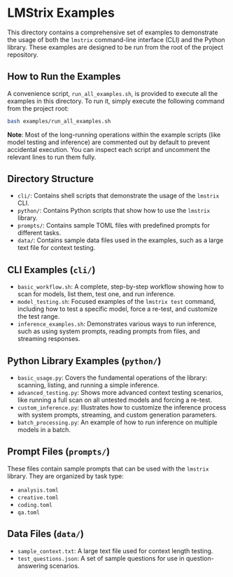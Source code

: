 # LMStrix Examples

This directory contains a comprehensive set of examples to demonstrate the usage of both the `lmstrix` command-line interface (CLI) and the Python library. These examples are designed to be run from the root of the project repository.

## How to Run the Examples

A convenience script, `run_all_examples.sh`, is provided to execute all the examples in this directory. To run it, simply execute the following command from the project root:

```bash
bash examples/run_all_examples.sh
```

**Note**: Most of the long-running operations within the example scripts (like model testing and inference) are commented out by default to prevent accidental execution. You can inspect each script and uncomment the relevant lines to run them fully.

## Directory Structure

-   `cli/`: Contains shell scripts that demonstrate the usage of the `lmstrix` CLI.
-   `python/`: Contains Python scripts that show how to use the `lmstrix` library.
-   `prompts/`: Contains sample TOML files with predefined prompts for different tasks.
-   `data/`: Contains sample data files used in the examples, such as a large text file for context testing.

## CLI Examples (`cli/`)

-   `basic_workflow.sh`: A complete, step-by-step workflow showing how to scan for models, list them, test one, and run inference.
-   `model_testing.sh`: Focused examples of the `lmstrix test` command, including how to test a specific model, force a re-test, and customize the test range.
-   `inference_examples.sh`: Demonstrates various ways to run inference, such as using system prompts, reading prompts from files, and streaming responses.

## Python Library Examples (`python/`)

-   `basic_usage.py`: Covers the fundamental operations of the library: scanning, listing, and running a simple inference.
-   `advanced_testing.py`: Shows more advanced context testing scenarios, like running a full scan on all untested models and forcing a re-test.
-   `custom_inference.py`: Illustrates how to customize the inference process with system prompts, streaming, and custom generation parameters.
-   `batch_processing.py`: An example of how to run inference on multiple models in a batch.

## Prompt Files (`prompts/`)

These files contain sample prompts that can be used with the `lmstrix` library. They are organized by task type:

-   `analysis.toml`
-   `creative.toml`
-   `coding.toml`
-   `qa.toml`

## Data Files (`data/`)

-   `sample_context.txt`: A large text file used for context length testing.
-   `test_questions.json`: A set of sample questions for use in question-answering scenarios.
